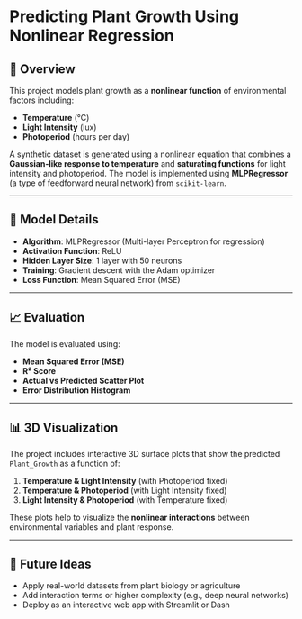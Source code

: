 # Predicting Plant Growth Using Nonlinear Regression

## 📌 Overview  
This project models plant growth as a **nonlinear function** of environmental factors including:
- **Temperature** (°C)  
- **Light Intensity** (lux)  
- **Photoperiod** (hours per day)

A synthetic dataset is generated using a nonlinear equation that combines a **Gaussian-like response to temperature** and **saturating functions** for light intensity and photoperiod. The model is implemented using **MLPRegressor** (a type of feedforward neural network) from `scikit-learn`.

---

## 🤖 Model Details  
- **Algorithm**: MLPRegressor (Multi-layer Perceptron for regression)  
- **Activation Function**: ReLU  
- **Hidden Layer Size**: 1 layer with 50 neurons  
- **Training**: Gradient descent with the Adam optimizer  
- **Loss Function**: Mean Squared Error (MSE)

---

## 📈 Evaluation  
The model is evaluated using:  
- **Mean Squared Error (MSE)**  
- **R² Score**  
- **Actual vs Predicted Scatter Plot**  
- **Error Distribution Histogram**

---

## 📊 3D Visualization  
The project includes interactive 3D surface plots that show the predicted `Plant_Growth` as a function of:
1. **Temperature & Light Intensity** (with Photoperiod fixed)  
2. **Temperature & Photoperiod** (with Light Intensity fixed)  
3. **Light Intensity & Photoperiod** (with Temperature fixed)

These plots help to visualize the **nonlinear interactions** between environmental variables and plant response.

---

## 🚀 Future Ideas  
- Apply real-world datasets from plant biology or agriculture  
- Add interaction terms or higher complexity (e.g., deep neural networks)  
- Deploy as an interactive web app with Streamlit or Dash  
